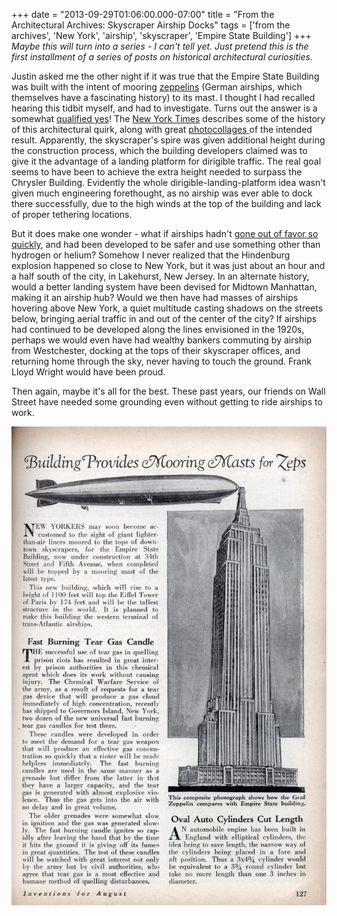 +++
date = "2013-09-29T01:06:00.000-07:00"
title = "From the Architectural Archives: Skyscraper Airship Docks"
tags = ['from the archives', 'New York', 'airship', 'skyscraper', 'Empire State Building']
+++
*Maybe this will turn into a series - I can't tell yet.  Just pretend this is the first installment of a series of posts on historical architectural curiosities.*

Justin asked me the other night if it was true that the Empire State Building was built with the intent of mooring [zeppelins](http://en.wikipedia.org/wiki/Zeppelin) (German airships, which themselves have a fascinating history) to its mast.  I thought I had recalled hearing this tidbit myself, and had to investigate.  Turns out the answer is a somewhat [qualified yes](http://en.wikipedia.org/wiki/Empire_State_Building#Dirigible_.28airship.29_terminal)!  The [New York Times](http://www.nytimes.com/2010/09/26/realestate/26scapes.html?_r=0) describes some of the history of this architectural quirk, along with great [photocollages ](http://www.metmuseum.org/Collections/search-the-collections/294832)of the intended result.  Apparently, the skyscraper's spire was given additional height during the construction process, which the building developers claimed was to give it the advantage of a landing platform for dirigible traffic.  The real goal seems to have been to achieve the extra height needed to surpass the Chrysler Building.  Evidently the whole dirigible-landing-platform idea wasn't given much engineering forethought, as no airship was ever able to dock there successfully, due to the high winds at the top of the building and lack of proper tethering locations.

But it does make one wonder - what if airships hadn't [gone out of favor so quickly](http://en.wikipedia.org/wiki/Dirigible#Britain.27s_Burney_Scheme_and_decline_in_airships), and had been developed to be safer and use something other than hydrogen or helium?  Somehow I never realized that the Hindenburg explosion happened so close  to New York, but it was just about an hour and a half south of the city,  in Lakehurst, New Jersey.  In an alternate history, would a better landing system have been devised for Midtown Manhattan, making it an airship hub?  Would we then have had masses of airships hovering above New York, a quiet multitude casting shadows on the streets below, bringing aerial traffic in and out of the center of the city?  If airships had continued to be developed along the lines envisioned in the 1920s, perhaps we would even have had wealthy bankers commuting by airship from Westchester, docking at the tops of their skyscraper offices, and returning home through the sky, never having to touch the ground.  Frank Lloyd Wright would have been proud.

Then again, maybe it's all for the best.  These past years, our friends on Wall Street have needed some grounding even without getting to ride airships to work.

![Image of old magazine article (Modern Mechanics, 1930?) with illustration of giant airship docked to the Empire State Building](zep_mooring.jpg)
